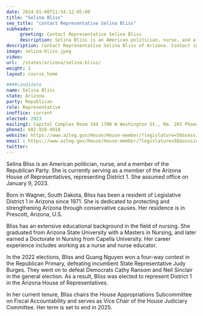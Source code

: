 ```yaml
---
date: 2024-01-08T11:54:12-05:00
title: "Selina Bliss"
seo_title: "contact Representative Selina Bliss"
subheader:
     greeting: Contact Representative Selina Bliss
     description: Selina Bliss is an American politician, nurse, and a member of the Republican Party. She is currently serving as a member of the Arizona House of Representative, representing District 1. She assumed office on January 9, 2023.
description: Contact Representative Selina Bliss of Arizona. Contact information for Selina Bliss includes email address, phone number, and mailing address.
image: selina-bliss.jpeg
video:
url:  /states/arizona/selina-bliss/
weight: 1
layout: course_home

####candidate
name: Selina Bliss
state: Arizona
party: Republican
role: Representative
inoffice: current
elected: 2023
mailing1: Capitol Complex Room 344 1700 W Washington St., Rm. 203 Phoenix, AZ 85007-2890
phone1: 602-926-4018
website: https://www.azleg.gov/House/House-member/?legislature=56&session=128&legislator=2149/
email : https://www.azleg.gov/House/House-member/?legislature=56&session=128&legislator=2149/
twitter:
---
```


Selina Bliss is an American politician, nurse, and a member of the Republican Party. She is currently serving as a member of the Arizona House of Representatives, representing District 1. She assumed office on January 9, 2023.

Born in Wagner, South Dakota, Bliss has been a resident of Legislative District 1 in Arizona since 1971. She is dedicated to protecting and strengthening Arizona through conservative causes. Her residence is in Prescott, Arizona, U.S.

Bliss has an extensive educational background in the field of nursing. She graduated from Arizona State University with a Masters in Nursing, and later earned a Doctorate in Nursing from Capella University. Her career experience includes working as a nurse and nurse educator.

In the 2022 elections, Bliss and Quang Nguyen won a four-way contest in the Republican Primary, defeating incumbent State Representative Judy Burges. They went on to defeat Democrats Cathy Ransom and Neil Sinclair in the general election. As a result, Bliss was elected to represent District 1 in the Arizona House of Representatives.

In her current tenure, Bliss chairs the House Appropriations Subcommittee on Fiscal Accountability and serves as Vice Chair of the House Judiciary Committee. Her term is set to end in 2025.
